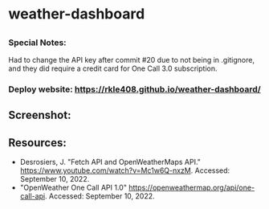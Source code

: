 # weather-dashboard

##


### Special Notes:
Had to change the API key after commit #20 due to not being in .gitignore, and they did require a credit card for One Call 3.0 subscription.

### Deploy website: <https://rkle408.github.io/weather-dashboard/>

## Screenshot:


## Resources:
- Desrosiers, J. "Fetch API and OpenWeatherMaps API." <https://www.youtube.com/watch?v=Mc1w6Q-nxzM>. Accessed: September 10, 2022.
- "OpenWeather One Call API 1.0" <https://openweathermap.org/api/one-call-api>. Accessed: September 10, 2022.